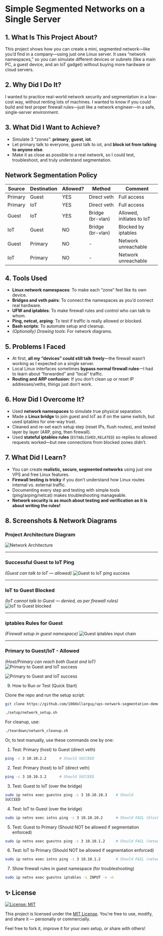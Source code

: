 # Simple Segmented Networks on a Single Server

## 1. What Is This Project About?
This project shows how you can create a mini, segmented network—like you’d find in a company—using just one Linux server. It uses “network namespaces,” so you can simulate different devices or subnets (like a main PC, a guest device, and an IoT gadget) without buying more hardware or cloud servers.

## 2. Why Did I Do It?
I wanted to practice real-world network security and segmentation in a low-cost way, without renting lots of machines. I wanted to know if you could build and test proper firewall rules—just like a network engineer—in a safe, single-server environment.

## 3. What Did I Want to Achieve?
- Simulate 3 “zones”: **primary**, **guest**, **iot**.
- Let primary talk to everyone, guest talk to iot, and **block iot from talking to anyone else**.
- Make it as close as possible to a real network, so I could test, troubleshoot, and truly understand segmentation.

## Network Segmentation Policy
| Source    | Destination      | Allowed?   | Method              | Comment                       |
|-----------|-----------------|------------|---------------------|-------------------------------|
| Primary   | Guest           | YES        | Direct veth         | Full access                   |
| Primary   | IoT             | YES        | Direct veth         | Full access                   |
| Guest     | IoT             | YES        | Bridge (br-vlan)    | Allowed, initiates to IoT     |
| IoT       | Guest           | NO         | Bridge (br-vlan)    | Blocked by iptables           |
| Guest     | Primary         | NO         | -                   | Network unreachable           |
| IoT       | Primary         | NO         | -                   | Network unreachable           |


## 4. Tools Used
- **Linux network namespaces**: To make each “zone” feel like its own device.
- **Bridges and veth pairs**: To connect the namespaces as you’d connect real hardware.
- **UFW and iptables**: To make firewall rules and control who can talk to whom.
- **Ping, netcat, arping**: To test if traffic is really allowed or blocked.
- **Bash scripts**: To automate setup and cleanup.
- *(Optionally) Drawing tools*: For network diagrams.

## 5. Problems I Faced
- At first, **all my “devices” could still talk freely**—the firewall wasn’t working as I expected on a single server.
- Local Linux interfaces sometimes **bypass normal firewall rules**—I had to learn about “forwarded” and “local” traffic.
- **Routing and ARP confusion**: If you don’t clean up or reset IP addresses/veths, things just don’t work.

## 6. How Did I Overcome It?
- Used **network namespaces** to simulate true physical separation.
- Made a **Linux bridge** to join guest and IoT as if on the same switch, but used iptables for one-way trust.
- Cleaned and re-set each setup step (reset IPs, flush routes), and tested layer by layer (ARP, ping, then firewall).
- Used **stateful iptables rules** (`ESTABLISHED,RELATED`) so replies to allowed requests worked—but new connections from blocked zones didn’t.

## 7. What Did I Learn?
- You can create **realistic, secure, segmented networks** using just one VPS and free Linux features.
- **Firewall testing is tricky** if you don’t understand how Linux routes internal vs. external traffic.
- Documenting every step and testing with simple tools (ping/arping/netcat) makes troubleshooting manageable.
- **Network security is as much about testing and verification as it is about writing the rules!**

## 8. Screenshots & Network Diagrams

### **Project Architecture Diagram**

![Network Architecture](/screenshots/architecture.png)

---

### **Successful Guest to IoT Ping**

*(Guest can talk to IoT — allowed)*
![Guest to IoT ping success](/screenshots/guest%20to%20iot.png)

---

### **IoT to Guest Blocked**

*(IoT cannot talk to Guest — denied, as per firewall rules)*
![IoT to Guest blocked](/screenshots/iot%20to%20guest.png)

---

### **iptables Rules for Guest**

*(Firewall setup in guest namespace)*
![Guest iptables input chain](/screenshots/firewall%20rules%20in%20guest%20namespace.png)

---

### **Primary to Guest/IoT - Allowed**

*(Host/Primary can reach both Guest and IoT)*
![Primary to Guest and IoT success](/screenshots/primary%20to%20guest.png)

![Primary to Guest and IoT success](/screenshots/primary%20to%20iot.png)

9. How to Run or Test (Quick Start)

Clone the repo and run the setup script:

```bash
git clone https://github.com/100dollarguy/vps-network-segmentation-demo.git
```

```bash
./setup/network_setup.sh
```
For cleanup, use:

```bash
./teardown/network_cleanup.sh
```
Or, to test manually, use these commands one by one:

1. Test: Primary (host) to Guest (direct veth)

```bash
ping -c 3 10.10.2.2      # Should SUCCEED
```
2. Test: Primary (host) to IoT (direct veth)

```bash
ping -c 3 10.10.3.2      # Should SUCCEED
```
3. Test: Guest to IoT (over the bridge)

```bash
sudo ip netns exec guestns ping -c 3 10.10.10.3    # Should 
SUCCEED
```
4. Test: IoT to Guest (over the bridge)

```bash
sudo ip netns exec iotns ping -c 3 10.10.10.2      # Should FAIL (blocked by firewall)
```
5. Test: Guest to Primary
(Should NOT be allowed if segmentation enforced)

```bash
sudo ip netns exec guestns ping -c 3 10.10.1.2     # Should FAIL (network unreachable or timeout)
```
6. Test: IoT to Primary
(Should NOT be allowed if segmentation enforced)

```bash
sudo ip netns exec iotns ping -c 3 10.10.1.2       # Should FAIL (network unreachable or timeout)
```
7. Show firewall rules in guest namespace (for troubleshooting)

```bash
sudo ip netns exec guestns iptables -L INPUT -v -n
```

## ✨ License

[![License: MIT](https://img.shields.io/badge/License-MIT-yellow.svg)](LICENSE)

This project is licensed under the [MIT License](LICENSE).
You're free to use, modify, and share it — personally or commercially.

Feel free to fork it, improve it for your own setup, or share with others!

